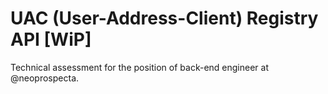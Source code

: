 # UAC (User-Address-Client) Registry API [WiP]

Technical assessment for the position of back-end engineer at @neoprospecta.
